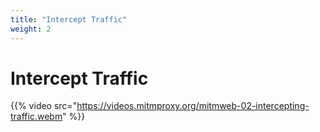 ```yaml
---
title: "Intercept Traffic"
weight: 2
---
```


# Intercept Traffic

{{% video src="https://videos.mitmproxy.org/mitmweb-02-intercepting-traffic.webm" %}}
